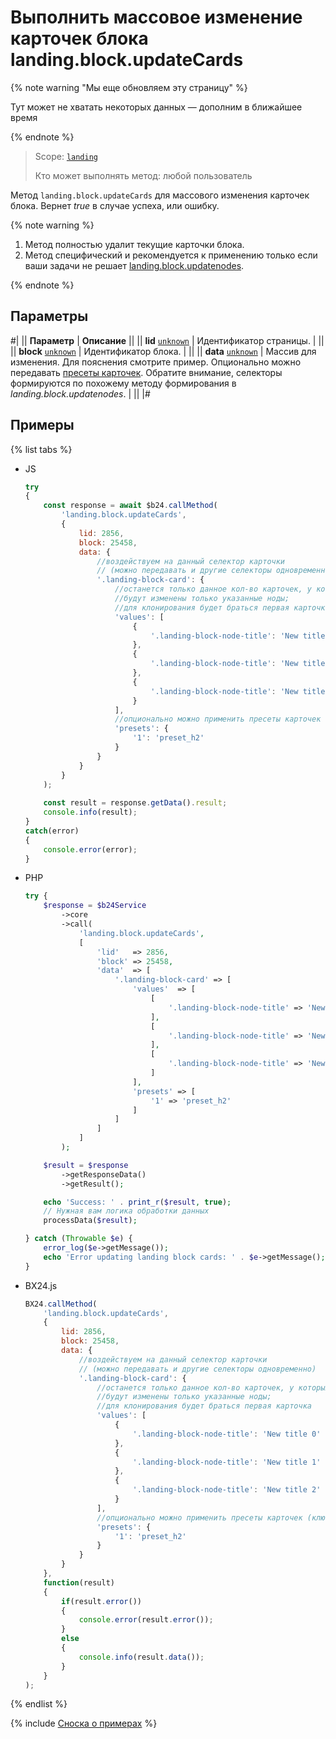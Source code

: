 # Выполнить массовое изменение карточек блока landing.block.updateCards

{% note warning "Мы еще обновляем эту страницу" %}

Тут может не хватать некоторых данных — дополним в ближайшее время

{% endnote %}

> Scope: [`landing`](../../../scopes/permissions.md)
>
> Кто может выполнять метод: любой пользователь

Метод `landing.block.updateCards` для массового изменения карточек блока. Вернет _true_ в случае успеха, или ошибку.

{% note warning %}

1. Метод полностью удалит текущие карточки блока.
2. Метод специфический и рекомендуется к применению только если ваши задачи не решает [landing.block.updatenodes](./landing-block-update-nodes.md).

{% endnote %}

## Параметры

#|
|| **Параметр** | **Описание** ||
|| **lid**
[`unknown`](../../../data-types.md) | Идентификатор страницы. | ||
|| **block**
[`unknown`](../../../data-types.md) | Идентификатор блока. | ||
|| **data**
[`unknown`](../../../data-types.md) | Массив для изменения. Для пояснения смотрите пример. Опционально можно передавать [пресеты карточек](../extended-description.md).
Обратите внимание, селекторы формируются по похожему методу формирования в _landing.block.updatenodes_. | ||
|#

## Примеры

{% list tabs %}

- JS


    ```js
    try
    {
    	const response = await $b24.callMethod(
    		'landing.block.updateCards',
    		{
    			lid: 2856,
    			block: 25458,
    			data: {
    				//воздействуем на данный селектор карточки
    				// (можно передавать и другие селекторы одновременно)
    				'.landing-block-card': {
    					//останется только данное кол-во карточек, у которых
    					//будут изменены только указанные ноды;
    					//для клонирования будет браться первая карточка
    					'values': [
    						{
    							'.landing-block-node-title': 'New title 0'
    						},
    						{
    							'.landing-block-node-title': 'New title 1'
    						},
    						{
    							'.landing-block-node-title': 'New title 2'
    						}
    					],
    					//опционально можно применить пресеты карточек (ключ - порядковый номер карточки, начиная с 0)
    					'presets': {
    						'1': 'preset_h2'
    					}
    				}
    			}
    		}
    	);
    	
    	const result = response.getData().result;
    	console.info(result);
    }
    catch(error)
    {
    	console.error(error);
    }
    ```

- PHP


    ```php
    try {
        $response = $b24Service
            ->core
            ->call(
                'landing.block.updateCards',
                [
                    'lid'   => 2856,
                    'block' => 25458,
                    'data'  => [
                        '.landing-block-card' => [
                            'values'  => [
                                [
                                    '.landing-block-node-title' => 'New title 0'
                                ],
                                [
                                    '.landing-block-node-title' => 'New title 1'
                                ],
                                [
                                    '.landing-block-node-title' => 'New title 2'
                                ]
                            ],
                            'presets' => [
                                '1' => 'preset_h2'
                            ]
                        ]
                    ]
                ]
            );
    
        $result = $response
            ->getResponseData()
            ->getResult();
    
        echo 'Success: ' . print_r($result, true);
        // Нужная вам логика обработки данных
        processData($result);
    
    } catch (Throwable $e) {
        error_log($e->getMessage());
        echo 'Error updating landing block cards: ' . $e->getMessage();
    }
    ```

- BX24.js

    ```js
    BX24.callMethod(
        'landing.block.updateCards',
        {
            lid: 2856,
            block: 25458,
            data: {
                //воздействуем на данный селектор карточки
                // (можно передавать и другие селекторы одновременно)
                '.landing-block-card': {
                    //останется только данное кол-во карточек, у которых
                    //будут изменены только указанные ноды;
                    //для клонирования будет браться первая карточка
                    'values': [
                        {
                            '.landing-block-node-title': 'New title 0'
                        },
                        {
                            '.landing-block-node-title': 'New title 1'
                        },
                        {
                            '.landing-block-node-title': 'New title 2'
                        }
                    ],
                    //опционально можно применить пресеты карточек (ключ - порядковый номер карточки, начиная с 0)
                    'presets': {
                        '1': 'preset_h2'
                    }
                }
            }
        },
        function(result)
        {
            if(result.error())
            {
                console.error(result.error());
            }
            else
            {
                console.info(result.data());
            }
        }
    );
    ```

{% endlist %}

{% include [Сноска о примерах](../../../../_includes/examples.md) %}